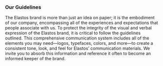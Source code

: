 ### Our Guidelines
The Elastos brand is more than just an idea on paper; it is the embodiment of our company, encompassing all of the experiences and expectations that people associate with us. To protect the integrity of the visual and verbal expression of the Elastos brand, it is critical to follow the guidelines outlined.
This comprehensive communication system includes all of the elements you may need—logos, typefaces, colors, and more—to create a consistent tone, look, and feel for Elastos’ communication materials. We invite you to absorb this information and reference it often to become an informed keeper of the brand.
